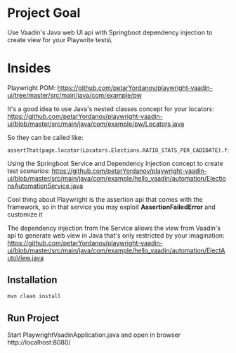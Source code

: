 # Project Goal

Use Vaadin's Java web UI api with Springboot dependency injection to create view for your Playwrite tests\

# Insides

Playwright POM: https://github.com/petarYordanov/playwright-vaadin-ui/tree/master/src/main/java/com/example/pw

It's a good idea to use Java's nested classes concept for your locators: https://github.com/petarYordanov/playwright-vaadin-ui/blob/master/src/main/java/com/example/pw/Locators.java

So they can be called like:
```
assertThat(page.locator(Locators.Elections.RATIO_STATS_PER_CADIDATE).first()).hasText(expectedStats);
```

Using the Springboot Service and Dependency Injection concept to create test scenarios: https://github.com/petarYordanov/playwright-vaadin-ui/blob/master/src/main/java/com/example/hello_vaadin/automation/ElectionsAutomationService.java

Cool thing about Playwright is the assertion api that comes with the framework, so in that service you may exploit **AssertionFailedError** and customize it

The dependency injection from the Service allows the view from Vaadin's api to generate web view in Java that's only restricted by your imagination:
https://github.com/petarYordanov/playwright-vaadin-ui/blob/master/src/main/java/com/example/hello_vaadin/automation/ElectAutoView.java



## Installation


```bash
mvn clean install
```

## Run Project

Start PlaywrightVaadinApplication.java
and
open in browser http://localhost:8080/
